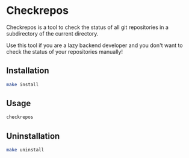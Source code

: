 # Checkrepos

Checkrepos is a tool to check the status of all git repositories in a subdirectory of the current directory.

Use this tool if you are a lazy backend developer and you don't want to check the status of your repositories manually!


## Installation

```bash
make install
```

## Usage

```bash
checkrepos
```

## Uninstallation

```bash
make uninstall
```
